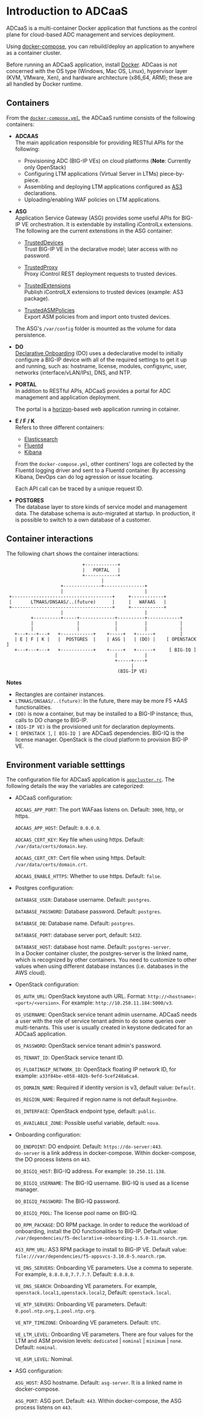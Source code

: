 # Introduction to ADCaaS

ADCaaS is a multi-container Docker application that functions as the control plane for cloud-based ADC management and services deployment. 

Using  [docker-compose](https://docs.docker.com/compose/), you can rebuild/deploy an application to anywhere as a container cluster.

Before running an ADCaaS application, install [Docker](https://docs.docker.com/install/). 
ADCaas is not concerned with the OS type (Windows, Mac OS, Linux), hypervisor layer (KVM, VMware, Xen), and hardware architecture (x86_64, ARM); these are all handled by Docker runtime. 


## Containers

From the [``docker-compose.yml``](https://github.com/F5Networks/f5-adcaas-openstack/blob/master/deploy/docker-compose.yml), the ADCaaS runtime consists of the following containers:

- **ADCAAS**
  <br>
  The main application responsible for providing RESTful APIs for the following:

   - Provisioning ADC (BIG-IP VEs) on cloud platforms (**Note**: Currently only OpenStack)
   - Configuring LTM applications (Virtual Server in LTMs) piece-by-piece.
   - Assembling and deploying LTM applications configured as [AS3](https://clouddocs.f5.com/products/extensions/f5-appsvcs-extension/latest/)  declarations.
   - Uploading/enabling WAF policies on LTM applications.

- **ASG**
  <br>
  Application Service Gateway (ASG) provides some useful APIs for BIG-IP VE orchestration. It is extendable by installing iControlLx extensions. The following are the current extenstions in the ASG container:

  - [TrustedDevices](https://github.com/jgruber/TrustedDevices)
     <br>Trust BIG-IP VE in the declarative model; later access with no password.

  - [TrustedProxy](https://github.com/jgruber/TrustedProxy/)
    <br>Proxy iControl REST deployment requests to trusted devices.


  - [TrustedExtensions](https://github.com/jgruber/TrustedExtensions)
    <br>Publish iControlLX extensions to trusted devices (example: AS3 package).

  - [TrustedASMPolicies](https://github.com/jgruber/TrustedASMPolicies)
    <br>Export ASM policies from and import onto trusted devices.

  The ASG's ``/var/config`` folder is mounted as the volume for data persistence.

- **DO**
  <br>
  [Declarative Onboarding](https://github.com/F5Networks/f5-declarative-onboarding) (DO) uses a dedeclarative model to initially configure a BIG-IP device with all of the required settings to get it up and running, such as: hostname, license, modules, configsync, user, networks (interface/vLAN/IPs), DNS, and NTP.

- **PORTAL**
  <br>
  In addition to RESTful APIs, ADCaaS provides a portal for ADC management and application deployment.

  The portal is a [horizon](https://docs.openstack.org/horizon/latest/)-based web application running in cotainer.  

- **E / F /  K**
  <br>Refers to three different containers:
  - [Elasticsearch](https://www.elastic.co/)
  - [Fluentd](https://www.fluentd.org/)
  - [Kibana](https://www.elastic.co/products/kibana)

  From the ``docker-compose.yml``, other continers' logs are collected by the Fluentd logging driver and sent to a Fluentd container. By accessing Kibana, DevOps can do log agression or issue locating.

  Each API call can be traced by a unique request ID.

- **POSTGRES**
  <br>
  The database layer to store kinds of service model and management data. The database schema is auto-migrated at startup. In production, it is possible to switch to a own database of a customer.

## Container interactions 

The following chart shows the container interactions:


                                +------------+
                                |   PORTAL   |
                                +------------+
                                       |
                        +--------------+---------------+
                        |                              |
     +-------------------------------------+     +------------+
     |       LTMAAS/DNSAAS/..(future)      |     |   WAFAAS   |
     +-------------------------------------+     +------------+
                        |                              |
             +----------+-----+-------------+----------+------------+
             |                |             |          |            |
             |                |             |          |            |
       +---+---+---+   +------------+    +-----+   +------+         |
       | E | F | K |   |  POSTGRES  |    | ASG |   | (DO) |    [ OPENSTACK ]
       +---+---+---+   +------------+    +-----+   +------+     [ BIG-IQ ]
                                            |          |
                                            +-----+----+
                                                  |
                                             (BIG-IP VE)


**Notes**
- Rectangles are container instances. 
- `LTMAAS/DNSAAS/..(future)`: In the future, there may be more F5 *AAS functionalities.
- `(DO)` is now a container, but may be installed to a BIG-IP instance; thus, calls to DO change to BIG-IP.
- `(BIG-IP VE)` is the provisioned unit for declaration deployments. 
- `[ OPENSTACK ]`, `[ BIG-IQ ]` are ADCaaS dependencies. BIG-IQ is the license manager. OpenStack is the cloud platform to provision BIG-IP VE.

## Environment variable setttings
The configuration file for ADCaaS application is [`appcluster.rc`](https://github.com/F5Networks/f5-adcaas-openstack/blob/master/deploy/appcluster.rc). The following details the way the variables are categorized: 

- ADCaaS configuration: 
  
  `ADCAAS_APP_PORT`: The port WAFaas listens on. Default: `3000`, http, or https.
  
  `ADCAAS_APP_HOST`: Default: `0.0.0.0`.
  
  `ADCAAS_CERT_KEY`: Key file when using https. Default: `/var/data/certs/domain.key`.
  
  `ADCAAS_CERT_CRT`: Cert file when using https. Default: `/var/data/certs/domain.crt`.
  
  `ADCAAS_ENABLE_HTTPS`: Whether to use https. Default: `false`.

- Postgres configuration: 

  `DATABASE_USER`: Database username. Default: `postgres`.
  
  `DATABASE_PASSWORD`: Database password. Default: `postgres`.
  
  `DATABASE_DB`: Database name. Default: `postgres`.
  
  `DATABASE_PORT`: database server port, default: `5432`.
  
  `DATABASE_HOST`: database host name. Default: `postgres-server`. 
  <br>In a Docker container cluster, the postgres-server is the linked name, which is recognized by other containers. You need to customize to other values when using different database instances (i.e. databases in the AWS cloud).
- OpenStack configuration: 
  
  `OS_AUTH_URL`: OpenStack keystone auth URL. Format: `http://<hostname>:<port>/<version>`. For example: `http://10.250.11.184:5000/v3`.
  
  `OS_USERNAME`: OpenStack service tenant admin username. ADCaaS needs a user with the role of service tenant admin to do some queries over multi-tenants. This user is usually created in keystone dedicated for an ADCaaS application. 
  
  `OS_PASSWORD`: OpenStack service tenant admin's password.
  
  `OS_TENANT_ID`: OpenStack service tenant ID. 
  
  `OS_FLOATINGIP_NETWORK_ID`: OpenStack floating IP network ID, for example: `a33f84be-e058-482b-9efd-5cef248a6ca4`.
  
  `OS_DOMAIN_NAME`: Required if identity version is v3, default value: `Default`.
  
  `OS_REGION_NAME`: Required if region name is not default `RegionOne`.
  
  `OS_INTERFACE`: OpenStack endpoint type, default: `public`.
  
  `OS_AVAILABLE_ZONE`: Possible useful variable, default: `nova`.

- Onboarding configuration:

  `DO_ENDPOINT`: DO endpoint. Default: `https://do-server:443`. 
  <br>`do-server` is a link address in docker-compose. Within docker-compose, the DO process listens on `443`.
  
  `DO_BIGIQ_HOST`: BIG-IQ address. For example: `10.250.11.138`.
  
  `DO_BIGIQ_USERNAME`: The BIG-IQ username. BIG-IQ is used as a license manager.
  
  `DO_BIGIQ_PASSWORD`: The BIG-IQ password.
  
  `DO_BIGIQ_POOL`: The license pool name on BIG-IQ. 
  
  `DO_RPM_PACKAGE`: DO RPM package. In order to reduce the workload of onboarding, install the DO functionalities to BIG-IP. Default value: `/var/dependencies/f5-declarative-onboarding-1.5.0-11.noarch.rpm`.
  
  `AS3_RPM_URL`: AS3 RPM package to install to BIG-IP VE. Default value: `file:///var/dependencies/f5-appsvcs-3.10.0-5.noarch.rpm`.
  
  `VE_DNS_SERVERS`: Onboarding VE parameters. Use a comma to seperate. For example, `8.8.8.8,7.7.7.7`. Default: `8.8.8.8`.
  
  `VE_DNS_SEARCH`: Onboarding VE parameters. For example, `openstack.local1,openstack.local2`, Default: `openstack.local`.
  
  `VE_NTP_SERVERS`: Onboarding VE parameters. Default: `0.pool.ntp.org,1.pool.ntp.org`.
  
  `VE_NTP_TIMEZONE`: Onboarding VE parameters. Default: `UTC`.
  
  `VE_LTM_LEVEL`: Onboarding VE parameters. There are four values for the LTM and ASM provision levels: ``dedicated`` | ``nominal`` | ``minimum`` | ``none``. Default: `nominal`.
  
  `VE_ASM_LEVEL`: Nominal.

- ASG configuration:

  `ASG_HOST`: ASG hostname. Default: `asg-server`. It is a linked name in docker-compose.
  
  `ASG_PORT`: ASG port. Default: `443`. Within docker-compose, the ASG process listens on `443`.

